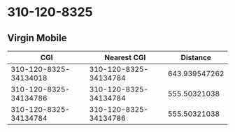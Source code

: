 # 310-120-8325
## Virgin Mobile


| CGI | Nearest CGI | Distance |
|-----|-------------|----------|
| 310-120-8325-34134018 | 310-120-8325-34134784 | 643.939547262 |
| 310-120-8325-34134786 | 310-120-8325-34134784 | 555.50321038 |
| 310-120-8325-34134784 | 310-120-8325-34134786 | 555.50321038 |
